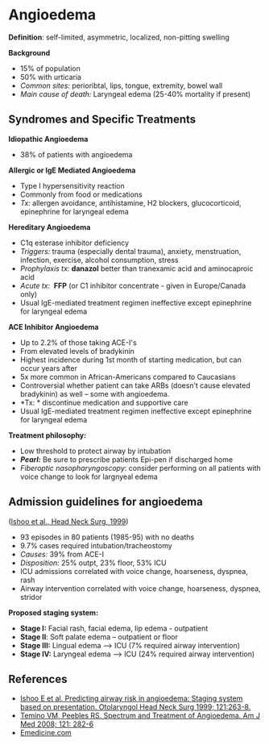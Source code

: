 


# Angioedema

**Definition**: self-limited, asymmetric, localized, non-pitting swelling

**Background**

-   15% of population
-   50% with urticaria
-   *Common sites:* perioribtal, lips, tongue, extremity, bowel wall
-   *Main cause of death:* Laryngeal edema (25-40% mortality if present)

## Syndromes and Specific Treatments

**Idiopathic Angioedema**

-   38% of patients with angioedema

**Allergic or IgE Mediated Angioedema**

-   Type I hypersensitivity reaction
-   Commonly from food or medications
-   *Tx:* allergen avoidance, antihistamine, H2 blockers, glucocorticoid, epinephrine for laryngeal edema

**Hereditary Angioedema**

-   C1q esterase inhibitor deficiency
-   *Triggers:* trauma (especially dental trauma), anxiety, menstruation, infection, exercise, alcohol consumption, stress
-   *Prophylaxis tx:* **danazol** better than tranexamic acid and aminocaproic acid
-   *Acute tx:*  **FFP** (or C1 inhibitor concentrate - given in Europe/Canada only)
-   Usual IgE-mediated treatment regimen ineffective except epinephrine for laryngeal edema

**ACE Inhibitor Angioedema**
-   Up to 2.2% of those taking ACE-I's
-   From elevated levels of bradykinin
-   Highest incidence during 1st month of starting medication, but can occur years after 
-   5x more common in African-Americans compared to Caucasians
-   Controversial whether patient can take ARBs (doesn’t cause elevated bradykinin) as well – some with angioedema.
-   *Tx: * discontinue medication and supportive care
-   Usual IgE-mediated treatment regimen ineffective except epinephrine for laryngeal edema

**Treatment philosophy:** 

-   Low threshold to protect airway by intubation
-   ***Pearl:*** Be sure to prescribe patients Epi-pen if discharged home
-   *Fiberoptic nasopharyngoscopy*: consider performing on all patients with voice change to look for largnyeal edema

## Admission guidelines for angioedema

([Ishoo et al., Head Neck Surg, 1999](https://www.ncbi.nlm.nih.gov/pubmed/?term=18374684))  

-   93 episodes in 80 patients (1985-95) with no deaths 
-   9.7% cases required intubation/tracheostomy
-   *Causes:* 39% from <span class="drug">ACE-I</span>
-   *Disposition:* 25% outpt, 23% floor, 53% ICU
-   ICU admissions correlated with voice change, hoarseness, dyspnea, rash 
-   Airway intervention correlated with voice change, hoarseness, dyspnea, stridor

**Proposed staging system:**

-   **Stage I:** Facial rash, facial edema, lip edema - outpatient
-   **Stage II**: Soft palate edema – outpatient or floor
-   **Stage III:** Lingual edema --&gt; ICU (7% required airway intervention)
-   **Stage IV:** Laryngeal edema –&gt; ICU (24% required airway intervention)

## References

-   [Ishoo E et al. Predicting airway risk in angioedema: Staging system based on presentation. Otolaryngol Head Neck Surg 1999; 121:263-8.](https://www.ncbi.nlm.nih.gov/pubmed/?term=18374684)
-   [Temino VM, Peebles RS. Spectrum and Treatment of Angioedema. Am J Med 2008; 121: 282-6](https://www.ncbi.nlm.nih.gov/pubmed/?term=18374684)
-   [Emedicine.com](http://emedicine.medscape.com/)
